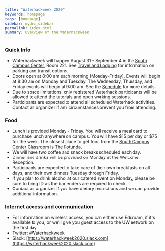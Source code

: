 ```yaml
---
title: "Waterhackweek 2020"
keywords: homepage
tags: [homepage]
sidebar: mydoc_sidebar
permalink: index.html
summary: Overview of the Waterhackweek
---
```

### Quick Info
- Waterhackweek will happen August 31 - September 4 in the [South Campus Center](https://www.google.com/maps/place/UW+South+Campus+Center/@47.6495125,-122.3129862,17z/data=!3m1!4b1!4m5!3m4!1s0x549014ec0573d0fd:0x92c36f77d79c29d7!8m2!3d47.6495089!4d-122.3107975), Room 221. See [Travel and Lodging](https://waterhackweek.github.io/wiki/travel_and_lodging.html) for information on parking and transit options.
- Doors open at 8:00 am each morning (Monday-Friday). Events will begin at 8:30 am on Monday and Tuesday. The Wednesday, Thursday, and Friday events will begin at 9:00 am. See the [Schedule](https://waterhackweek.github.io/schedule.html) for more details.
- Due to space limitations, only registered Waterhack participants will be allowed to attend the tutorials and open working sessions.
- Participants are expected to attend all scheduled Waterhack activities. Contact an organizer if any circumstances prevent you from attending.

### Food
- Lunch is provided Monday - Friday. You will receive a meal card to purchase lunch anywhere on campus. You will have $15 per day or $75 for the week. The closest place to get food from the [South Campus Center Classroom](https://www.google.com/maps/place/UW+South+Campus+Center/@47.6495125,-122.3129862,17z/data=!3m1!4b1!4m5!3m4!1s0x549014ec0573d0fd:0x92c36f77d79c29d7!8m2!3d47.6495089!4d-122.3107975) is [The Rotunda](https://hfs.uw.edu/Eat/Dining-Locations/The-Rotunda).
- We will have two coffee and snack breaks scheduled each day.
- Dinner and drinks will be provided on Monday at the Welcome Reception.
- Participants are expected to take care of their own breakfasts on all days, and their own dinners Tuesday through Friday.
- If you plan to drink alcohol at our catered event on Monday, please be sure to bring ID as the bartenders are required to check.
- Contact an organizer if you have dietary restrictions and we can provide additional information.

### Internet access and communication
- For information on wireless access, you can either use Eduroam, if it's available to you, or we'll give you guest access to the UW network on the first day.
- Twitter: #Waterhackweek
- Slack: [https://waterhackweek2020.slack.com](https://waterhackweek2020.slack.com)



<!---
### Pre-event preparation:
- Please review our [Code of Conduct](https://github.com/waterhackweek/ghw2017/wiki/Code-of-Conduct).
- Please arrive with your laptop ready for tutorial and project work, following our instructions [here](https://waterhackweek.github.io/preliminary/). Contact us on Slack (#preliminary_setup) if you have any difficulties. Checklist:
    - [X] Do you have a working local version of Python installed (using conda?).
    - [X] Did you sign up for a Google Earth Engine account?
    - [X] Do you have a GitHub account?
    - [X] Did you successfully spin up a jupyter notebook in [Waterhackweek Jupyter Hub](https://jupyterhub.cloudmaven.org/)?
- If you haven't done so already, please add your name to the [Participants List](Participants) page (send information to @emily_keller on slack)
- Review the [Project Guidelines](Project-Guidelines) and begin communicating with organizers and other participants about possible project ideas

--->
